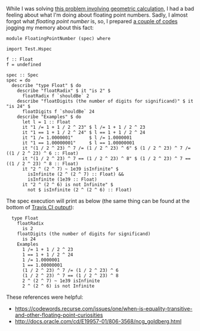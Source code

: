<!--
{
  "title": "Floating Point Number Example",
  "date": "2016-06-27T06:15:13.000Z",
  "category": "",
  "tags": [
    "haskell",
    "float"
  ],
  "draft": false
}
-->

While I was solving [this problem involving geometric calculation](http://wp.hiogawa.net/2016/06/27/uva-10084-hotter-colder-2/), I had a bad feeling about what I'm doing about floating point numbers. 
Sadly, I almost forgot what _floating point number_ is, so, I prepared [a couple of codes](https://github.com/hi-ogawa/haskell_playground/blob/7e1f703d8411066918e9205aa4f5494cf6966383/src/FloatingPointNumber.hs) jogging my memory about this fact:

```prettyprint
module FloatingPointNumber (spec) where

import Test.Hspec

f :: Float
f = undefined

spec :: Spec
spec = do
  describe "type Float" $ do
    describe "floatRadix" $ it "is 2" $
      floatRadix f `shouldBe` 2
    describe "floatDigits (the number of digits for significand)" $ it "is 24" $
      floatDigits f `shouldBe` 24
    describe "Examples" $ do
      let l = 1 :: Float
      it "1 /= 1 + 1 / 2 ^ 23" $ l /= 1 + 1 / 2 ^ 23
      it "1 == 1 + 1 / 2 ^ 24" $ l == 1 + 1 / 2 ^ 24
      it "1 /= 1.0000001"      $ l /= 1.0000001
      it "1 == 1.00000001"     $ l == 1.00000001
      it "(1 / 2 ^ 23) ^ 7 /= (1 / 2 ^ 23) ^ 6" $ (1 / 2 ^ 23) ^ 7 /= ((1 / 2 ^ 23) ^ 6 :: Float)
      it "(1 / 2 ^ 23) ^ 7 == (1 / 2 ^ 23) ^ 8" $ (1 / 2 ^ 23) ^ 7 == ((1 / 2 ^ 23) ^ 8 :: Float)
      it "2 ^ (2 ^ 7) ~ 1e39 isInfinite" $
        isInfinite (2 ^ (2 ^ 7) :: Float) &&
        isInfinite (1e39 :: Float)
      it "2 ^ (2 ^ 6) is not Infinite" $
        not $ isInfinite (2 ^ (2 ^ 6) :: Float)
```

The spec execution will print as below (the same thing can be found at the bottom of [Travis CI output](https://travis-ci.org/hi-ogawa/haskell_playground/builds/140433729)):

```
  type Float
    floatRadix
      is 2
    floatDigits (the number of digits for significand)
      is 24
    Examples
      1 /= 1 + 1 / 2 ^ 23
      1 == 1 + 1 / 2 ^ 24
      1 /= 1.0000001
      1 == 1.00000001
      (1 / 2 ^ 23) ^ 7 /= (1 / 2 ^ 23) ^ 6
      (1 / 2 ^ 23) ^ 7 == (1 / 2 ^ 23) ^ 8
      2 ^ (2 ^ 7) ~ 1e39 isInfinite
      2 ^ (2 ^ 6) is not Infinite
```

These references were helpful:

- https://codewords.recurse.com/issues/one/when-is-equality-transitive-and-other-floating-point-curiosities
- http://docs.oracle.com/cd/E19957-01/806-3568/ncg_goldberg.html